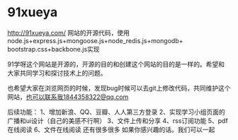 91xueya
=======

http://91xueya.com/ 网站的开源代码，使用node.js+express.js+mongoose.js+node_redis.js+mongodb+ bootstrap.css+backbone.js实现


91学呀这个网站是开源的，开源的目的和创建这个网站的目的是一样的。希望和大家共同学习和探讨技术上的问题。

也希望大家在浏览网页的时候，发现bug时候可以去git上修改代码，共同维护这个网站，也可以联系我1844358322@qq.com

后续功能：
1、增加新浪、QQ、豆瓣、人人第三方登录
2、实现学习小组页面的广播和ui设计（自己的美感不行啊）
3、文件上传和分享
4、rss订阅功能
5、pdf在线阅读
6、文件在线阅读
还有很多很多
如果你感兴趣的话。我们可以一起
